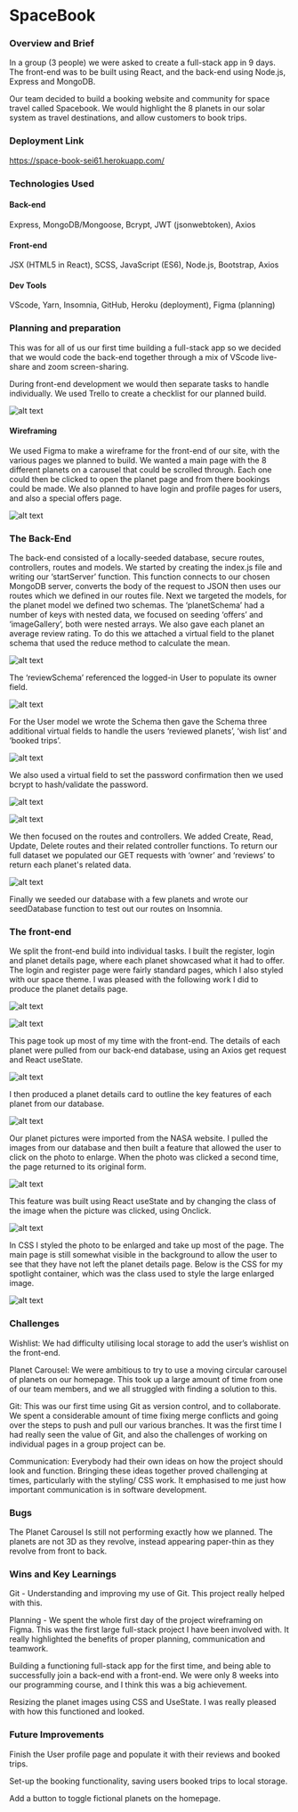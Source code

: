 # SpaceBook

### Overview and Brief

In a group (3 people) we were asked to create a full-stack app in 9 days. The front-end was to be built using React, and the back-end using Node.js, Express and MongoDB.

Our team decided to build a booking website and community for space travel called Spacebook. We would highlight the 8 planets in our solar system as travel destinations, and allow customers to book trips. 

### Deployment Link

https://space-book-sei61.herokuapp.com/  


### Technologies Used

#### Back-end

Express, MongoDB/Mongoose, Bcrypt, JWT (jsonwebtoken), Axios

#### Front-end
JSX (HTML5 in React), SCSS, JavaScript (ES6), Node.js, Bootstrap, Axios

#### Dev Tools

VScode, Yarn, Insomnia, GitHub, Heroku (deployment), Figma (planning)


### Planning and preparation

This was for all of us our first time building a full-stack app so we decided that we would code the back-end together through a mix of VScode live-share and zoom screen-sharing. 

During front-end development we would then separate tasks to handle individually. 
We used Trello to create a checklist for our planned build. 


![alt text](/client/assets/project3-1.png)


#### Wireframing

We used Figma to make a wireframe for the front-end of our site, with the various pages we planned to build. We wanted a main page with the 8 different planets on a carousel that could be scrolled through. Each one could then be clicked to open the planet page and from there bookings could be made. We also planned to have login and profile pages for users, and also a special offers page.



![alt text](/client/assets/project3-2.png)

### The Back-End

The back-end consisted of a locally-seeded database, secure routes, controllers, routes and models.
We started by creating the index.js file and writing our ‘startServer’ function. This function connects to our chosen MongoDB server, converts the body of the request to JSON then uses our routes which we defined in our routes file.
Next we targeted the models, for the planet model we defined two schemas. The ‘planetSchema’ had a number of keys with nested data, we focused on seeding ‘offers’ and ‘imageGallery’, both were nested arrays. We also gave each planet an average review rating. To do this we attached a virtual field to the planet schema that used the reduce method to calculate the mean.



![alt text](/client/assets/project3-3.png)


The ‘reviewSchema’ referenced the logged-in User to populate its owner field.


![alt text](/client/assets/project3-4.png)


For the User model we wrote the Schema then gave the Schema three additional virtual fields to handle the users ‘reviewed planets’, ‘wish list’ and ‘booked trips’. 


![alt text](/client/assets/project3-5.png)


We also used a virtual field to set the password confirmation then we used bcrypt to hash/validate the password. 


![alt text](/client/assets/project3-6.png)

![alt text](/client/assets/project3-7.png)


We then focused on the routes and controllers. We added Create, Read, Update, Delete routes and their related controller functions. To return our full dataset we populated our GET requests with ‘owner’ and ‘reviews’ to return each planet's related data.


![alt text](/client/assets/project3-8.png)


Finally we seeded our database with a few planets and wrote our seedDatabase function to test out our routes on Insomnia.

### The front-end

We split the front-end build into individual tasks. I built the register, login and planet details page, where each planet showcased what it had to offer. The login and register page were fairly standard pages, which I also styled with our space theme. I was pleased with the following work I did to produce the planet details page.


![alt text](/client/assets/project3-9.png)


![alt text](/client/assets/project3-10.png)


This page took up most of my time with the front-end. The details of each planet were pulled from our back-end database, using an Axios get request and React useState.


![alt text](/client/assets/project3-11.png)


I then produced a planet details card to outline the key features of each planet from our database.


![alt text](/client/assets/project3-12.png)


Our planet pictures were imported from the NASA website. I pulled the images from our database and then built a feature that allowed the user to click on the photo to enlarge. When the photo was clicked a second time, the page returned to its original form.


![alt text](/client/assets/project3-13.png)


This feature was built using React useState and by changing the class of the image when the picture was clicked, using Onclick.


![alt text](/client/assets/project3-14.png)


In CSS I styled the photo to be enlarged and take up most of the page. The main page is still somewhat visible in the background to allow the user to see that they have not left the planet details page. 
Below is the CSS for my spotlight container, which was the class used to style the large enlarged image. 



![alt text](/client/assets/project3-15.png)


### Challenges

Wishlist: We had difficulty utilising local storage to add the user’s wishlist on the front-end.

Planet Carousel: We were ambitious to try to use a moving circular carousel of planets on our homepage. This took up a large amount of time from one of our team members, and we all struggled with finding a solution to this.

Git: This was our first time using Git as version control, and to collaborate. We spent a considerable amount of time fixing merge conflicts and going over the steps to push and pull our various branches. It was the first time I had really seen the value of Git, and also the challenges of working on individual pages in a group project can be. 

Communication: Everybody had their own ideas on how the project should look and function. Bringing these ideas together proved challenging at times, particularly with the styling/ CSS work. It emphasised to me just how important communication is in software development. 


### Bugs

The Planet Carousel Is still not performing exactly how we planned. The planets are not 3D as they revolve, instead appearing paper-thin as they revolve from front to back. 


### Wins and Key Learnings

Git - Understanding and improving my use of Git. This project really helped with this. 

Planning - We spent the whole first day of the project wireframing on Figma. This was the first large full-stack project I have been involved with. It really highlighted the benefits of proper planning, communication and teamwork.

Building a functioning full-stack app for the first time, and being able to successfully join a back-end with a front-end. We were only 8 weeks into our programming course, and I think this was a big achievement. 

Resizing the planet images using CSS and UseState. I was really pleased with how this functioned and looked. 

### Future Improvements

Finish the User profile page and populate it with their reviews and booked trips.

Set-up the booking functionality, saving users booked trips to local storage.

Add a button to toggle fictional planets on the homepage.
